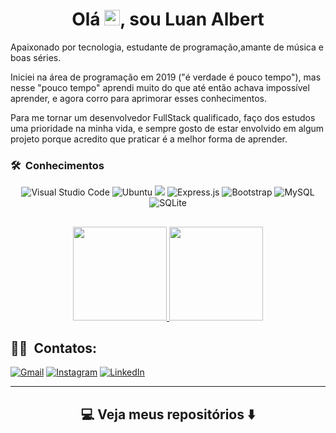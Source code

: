 <h1 align="center">
  Olá <img src="https://media.giphy.com/media/hvRJCLFzcasrR4ia7z/giphy.gif" width="25px">, sou Luan Albert
</h1>
<p>

Apaixonado por tecnologia, estudante de programação,amante de música e boas séries.

Iniciei na área de programação em 2019 ("é verdade é pouco tempo"), mas nesse "pouco tempo" aprendi muito do que até então achava impossível aprender, e agora corro para aprimorar esses conhecimentos.

Para me tornar um desenvolvedor FullStack qualificado, faço dos estudos uma prioridade na minha vida, e sempre gosto de estar envolvido em algum projeto porque acredito que praticar é a melhor forma de aprender.
</p>

### 🛠 &nbsp;Conhecimentos

<p align="center">
   <img alt="Visual Studio Code" src="https://img.shields.io/badge/VisualStudioCode-0078d7.svg?style=for-the-badge&logo=visual-studio-code&logoColor=white"/>
  <img alt="Ubuntu" src="https://img.shields.io/badge/Ubuntu-E95420?style=for-the-badge&logo=ubuntu&logoColor=white" />
   <img src="https://img.shields.io/badge/node.js%20-%2343853D.svg?&style=for-the-badge&logo=node.js&logoColor=white" />
   <img alt="Express.js" src="https://img.shields.io/badge/express.js-%23404d59.svg?style=for-the-badge&logo=express&logoColor=%2361DAFB"/>
  <img alt="Bootstrap" src="https://img.shields.io/badge/bootstrap-%23563D7C.svg?style=for-the-badge&logo=bootstrap&logoColor=white"/>
  <img alt="MySQL" src="https://img.shields.io/badge/mysql-%2300f.svg?style=for-the-badge&logo=mysql&logoColor=white"/>
  <img alt="SQLite" src ="https://img.shields.io/badge/sqlite-%2307405e.svg?style=for-the-badge&logo=sqlite&logoColor=white"/>
</p>
   
   
##
<a href="https://github.com/luanalbert">
  <p align="center">
  <img height="150em" src="https://github-readme-stats-eight-theta.vercel.app/api/top-langs/?username=luanalbert&theme=vue-dark&layout=compact" />
  <img height="150em" src="https://github-readme-stats.vercel.app/api?username=luanalbert&show_icons=true&theme=vue-dark"/>
  </p>
</a>
 
##  🤝🏻 &nbsp;Contatos:
[<img alt="Gmail" src="https://img.shields.io/badge/Gmail-D14836?style=for-the-badge&logo=gmail&logoColor=white" />](contatoluanalbert@gmail.com)
[<img alt="Instagram" src="https://img.shields.io/badge/Instagram-%23E4405F.svg?style=for-the-badge&logo=Instagram&logoColor=white"/>](https://www.instagram.com/luanzinhoalbert/)
[<img alt="LinkedIn" src="https://img.shields.io/badge/linkedin-%230077B5.svg?style=for-the-badge&logo=linkedin&logoColor=white"/>](https://www.linkedin.com/in/luan-albert/)
 
<hr>
<h2  align="center">💻 Veja meus repositórios ⬇️ </h2>

